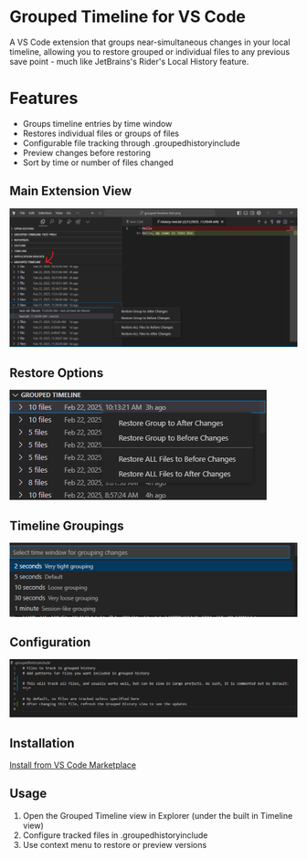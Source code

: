 # Grouped Timeline for VS Code

A VS Code extension that groups near-simultaneous changes in your local timeline, allowing you to restore grouped or individual files to any previous save point - much like JetBrains's Rider's Local History feature.

# Features
- Groups timeline entries by time window
- Restores individual files or groups of files
- Configurable file tracking through .groupedhistoryinclude
- Preview changes before restoring
- Sort by time or number of files changed

## Main Extension View
![Main View](https://github.com/bjothorl/grouped-timeline-extension/raw/main/images/screenshot.png)

## Restore Options
![Restore Options](https://github.com/bjothorl/grouped-timeline-extension/raw/main/images/restore_options.png)

## Timeline Groupings
![Timeline Groupings](https://github.com/bjothorl/grouped-timeline-extension/raw/main/images/groupings.png)

## Configuration
![Configuration](https://github.com/bjothorl/grouped-timeline-extension/raw/main/images/config.png)

## Installation
[Install from VS Code Marketplace](marketplace-link)

## Usage
1. Open the Grouped Timeline view in Explorer (under the built in Timeline view)
2. Configure tracked files in .groupedhistoryinclude
3. Use context menu to restore or preview versions